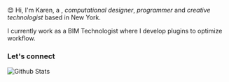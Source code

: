 :blush: Hi, I'm Karen, a , _computational designer_, _programmer_ and _creative technologist_  based in New York. 

I currently work as a BIM Technologist where I develop plugins to optimize workflow.  


### Let's connect


![Github Stats](https://github-readme-stats.vercel.app/api?username=kalunkuo\&rank_icon=github)
